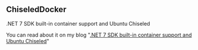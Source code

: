 ## ChiseledDocker

.NET 7 SDK built-in container support and Ubuntu Chiseled

You can read about it on my blog "[.NET 7 SDK built-in container support and Ubuntu Chiseled](https://laurentkempe.com/2022/11/09/dotnet-7-sdk-built-in-container-support-and-ubuntu-chiseled/)"
